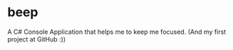 # beep
A C# Console Application that helps me to keep me focused. (And my first project at GitHub :))
